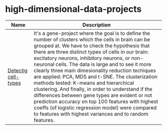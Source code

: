 # high-dimensional-data-projects

| Name  | Description |
| ------------- | ------------- |
| [Detectig cell-types](https://nbviewer.jupyter.org/github/anyaprian/high-dimensional-data-projects/blob/main/projects/Gene-project.ipynb)  | It's a gene-project where the goal is to define the number of clusters which the cells in brain can be grouped at. We have to check the hypothesis that there are three distinct types of cells in our brain: excitatory neurons, inhibitory neurons, or non-neuronal cells. The data is large and to see it more clearly three main dimesionality reduction techiques are applied: PCA, MDS and t-SNE. The clusterization methods tested: K-means and hierarchical clustering. And finally, in order to understand if the differences between gene types are evident or not prediction accuracy on top 100 features with highest coeffs (of logistic regression model) were compared to features with highest variances and to random features.  |
